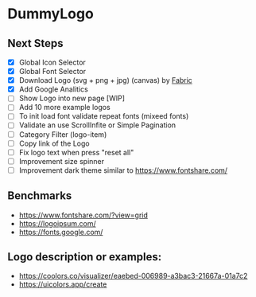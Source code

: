 # DummyLogo

## Next Steps

- [x] Global Icon Selector
- [x] Global Font Selector
- [x] Download Logo (svg + png + jpg) (canvas) by [Fabric](https://fabricjs.com/)
- [x] Add Google Analitics
- [ ] Show Logo into new page [WIP]
- [ ] Add 10 more example logos
- [ ] To init load font validate repeat fonts (mixeed fonts)
- [ ] Validate an use ScrollInfite or Simple Pagination
- [ ] Category Filter (logo-item)
- [ ] Copy link of the Logo
- [ ] Fix logo text when press "reset all"
- [ ] Improvement size spinner
- [ ] Improvement dark theme similar to https://www.fontshare.com/

## Benchmarks

- https://www.fontshare.com/?view=grid
- https://logoipsum.com/
- https://fonts.google.com/

## Logo description or examples:

- https://coolors.co/visualizer/eaebed-006989-a3bac3-21667a-01a7c2
- https://uicolors.app/create
